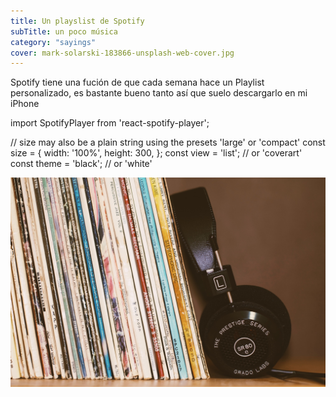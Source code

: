 ```yaml
---
title: Un playslist de Spotify
subTitle: un poco música
category: "sayings"
cover: mark-solarski-183866-unsplash-web-cover.jpg
---
```


Spotify tiene una fución de que cada semana hace un Playlist personalizado, es bastante bueno tanto así que suelo descargarlo en mi iPhone

import SpotifyPlayer from 'react-spotify-player';

// size may also be a plain string using the presets 'large' or 'compact'
const size = {
  width: '100%',
  height: 300,
};
const view = 'list'; // or 'coverart'
const theme = 'black'; // or 'white'

<SpotifyPlayer
  uri="spotify:user:spotify:playlist:37i9dQZEVXcNbaAx5HZ7Qa"
  size={size}
  view={view}
  theme={theme}
/>


![unsplash.com](./mark-solarski-183866-unsplash-web.jpg)
